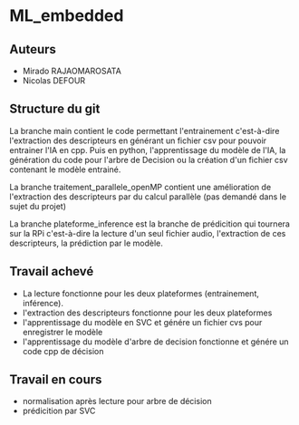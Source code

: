 # ML_embedded

## Auteurs
 - Mirado RAJAOMAROSATA
- Nicolas DEFOUR

## Structure du git
La branche main contient le code permettant l'entrainement c'est-à-dire l'extraction des descripteurs en générant un fichier csv pour pouvoir entrainer l'IA en cpp. Puis en python, l'apprentissage du modèle de l'IA, la génération du code pour l'arbre de Decision ou la création d'un fichier csv contenant le modèle entrainé. 

La branche traitement_parallele_openMP contient une amélioration de l'extraction des descripteurs par du calcul parallèle (pas demandé dans le sujet du projet)

La branche plateforme_inference est la branche de prédicition qui tournera sur la RPi c'est-à-dire la lecture d'un seul fichier audio, l'extraction de ces descripteurs, la prédiction par le modèle.

## Travail achevé
- La lecture fonctionne pour les deux plateformes (entrainement, inférence).
- l'extraction des descripteurs fonctionne pour les deux plateformes
- l'apprentissage du modèle en SVC et génére un fichier cvs pour enregistrer le modèle
- l'apprentissage du modèle d'arbre de decision fonctionne et génére un code cpp de décision

## Travail en cours
- normalisation après lecture pour arbre de décision
- prédicition par SVC